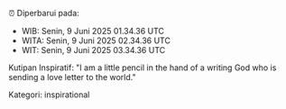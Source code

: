 ⏰ Diperbarui pada:
- WIB: Senin, 9 Juni 2025 01.34.36 UTC
- WITA: Senin, 9 Juni 2025 02.34.36 UTC
- WIT: Senin, 9 Juni 2025 03.34.36 UTC

Kutipan Inspiratif:
"I am a little pencil in the hand of a writing God who is sending a love letter to the world."


Kategori: inspirational

